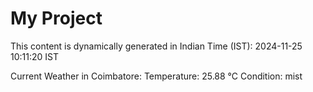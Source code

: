 # My Project

This content is dynamically generated in Indian Time (IST): 2024-11-25 10:11:20 IST


Current Weather in Coimbatore:
Temperature: 25.88 °C
Condition: mist
